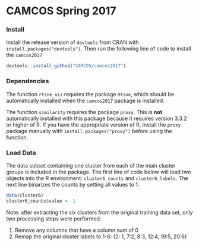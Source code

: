 # CAMCOS Spring 2017

### Install

Install the release version of `devtools` from CRAN with `install.packages("devtools")`. 
Then run the following line of code to install the `camcos2017`

```R
devtools::install_github("CAMCOS/camcos2017")
```

### Dependencies

The function `rtsne_viz` requires the package `Rtsne`, which should be automatically installed when the `camcos2017` package is installed. 

The function `similarity` requires the package `proxy`. This is **not** automatically installed with this package because it requires version 3.3.2 or higher of R. If you have the appropriate version of R, install the `proxy` package manually with `install.packages("proxy")` before using the function.

### Load Data

The data subset containing one cluster from each of the main cluster groups is included in the package. 
The first line of code below will load two objects into the R environment: `cluster6_counts` and `cluster6_labels`. 
The next line binarizes the counts by setting all values to 1.

```R
data(cluster6)
cluster6_counts$value <- 1
```

Note: after extracting the six clusters from the original training data set, only two processing steps were performed:

1. Remove any columns that have a column sum of 0
2. Remap the original cluster labels to 1-6: {2: 1, 7:2, 8:3, 12:4, 19:5, 20:6}
